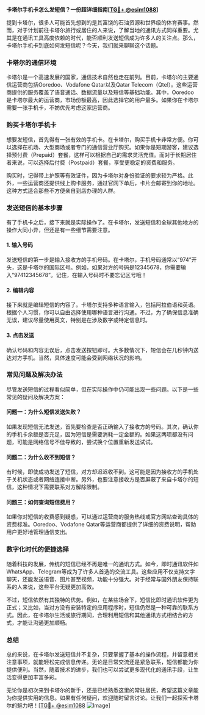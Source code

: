 **卡塔尔手机卡怎么发短信？一份超详细指南[[TG💪+ @esim1088](https://t.me/s/esim1088)]**

提到卡塔尔，很多人可能首先想到的是其富饶的石油资源和世界级的体育赛事。然而，对于计划前往卡塔尔旅行或居住的人来说，了解当地的通讯方式同样重要。尤其是在通讯工具高度依赖的时代，能否顺利发送短信成为许多人的关注点。那么，卡塔尔手机卡到底如何发短信呢？今天，我们就来聊聊这个话题。

### 卡塔尔的通信环境

卡塔尔是一个高速发展的国家，通信技术自然也走在前列。目前，卡塔尔的主要通信运营商包括Ooredoo、Vodafone Qatar以及Qatar Telecom（Qtel）。这些运营商提供的服务覆盖了语音通话、数据流量以及短信等基础功能。其中，Ooredoo是卡塔尔最大的运营商，市场份额最高，因此选择它的用户最多。如果你在卡塔尔需要一张手机卡，不妨优先考虑这家运营商。

### 购买卡塔尔手机卡

想要发短信，首先得有一张有效的手机卡。在卡塔尔，购买手机卡非常方便。你可以选择在机场、大型商场或者专门的通信营业厅购买。如果你是短期游客，建议选择预付费（Prepaid）套餐，这样可以根据自己的需求灵活充值。而对于长期居住者来说，可以选择后付费（Postpaid）套餐，享受更稳定的资费和服务。

购买时，记得带上护照等有效证件，因为卡塔尔对身份验证的要求较为严格。此外，一些运营商还提供线上购卡服务，通过官网下单后，卡片会邮寄到你的地址。这种方式适合那些不方便亲自到店办理的人群。

### 发送短信的基本步骤

有了手机卡之后，接下来就是实际操作了。在卡塔尔，发送短信和全球其他地方的操作大同小异，但还是有一些细节需要注意。

#### 1. 输入号码
发送短信的第一步是输入接收方的手机号码。在卡塔尔，手机号码通常以“974”开头，这是卡塔尔的国际区号。例如，如果对方的号码是12345678，你需要输入“97412345678”。记住，在输入号码时不要忘记区号哦！

#### 2. 编辑内容
接下来就是编辑短信的内容了。卡塔尔支持多种语言输入，包括阿拉伯语和英语。根据个人习惯，你可以自由选择使用哪种语言进行沟通。不过，为了确保信息准确无误，建议尽量使用英文，特别是在涉及数字或特定信息时。

#### 3. 点击发送
确认号码和内容无误后，点击发送按钮即可。大多数情况下，短信会在几秒钟内送达对方手机。当然，具体速度可能会受到网络状况的影响。

### 常见问题及解决办法

尽管发送短信的过程看似简单，但在实际操作中仍可能出现一些问题。以下是一些常见的疑问及解决方案：

#### 问题一：为什么短信发送失败？
如果发现短信无法发送，首先要检查是否正确输入了接收方的号码。其次，确认你的手机卡余额是否充足，因为短信是需要消耗一定金额的。如果这两项都没有问题，可能是网络信号不佳导致的，尝试换个位置重新发送试试。

#### 问题二：为什么收不到短信？
有时候，即使成功发送了短信，对方却迟迟收不到。这可能是因为接收方的手机处于关机状态或者网络连接中断。另外，也要注意接收方是否屏蔽了来自卡塔尔的短信，这种情况下需要联系对方解除限制。

#### 问题三：如何查询短信费用？
如果你对短信的收费感到疑惑，可以通过运营商的服务热线或官方网站查询具体的资费标准。Ooredoo、Vodafone Qatar等运营商都提供了详细的资费说明，帮助用户更好地管理通信支出。

### 数字化时代的便捷选择

随着科技的发展，传统的短信已经不再是唯一的通讯方式。如今，即时通讯软件如WhatsApp、Telegram等成为了许多人首选的交流工具。这些应用不仅支持文字聊天，还能发送语音、图片甚至视频，功能十分强大。对于经常与国外朋友保持联系的人来说，这些平台无疑更加高效。

不过，短信依然有其独特的优势。例如，在某些场合下，短信比即时通讯软件更为正式；又比如，当对方没有安装特定的应用程序时，短信仍然是一种可靠的联系方式。因此，在卡塔尔生活或旅行期间，合理利用短信和其他通讯方式相结合的方式，才能让沟通更加顺畅。

### 总结

总的来说，在卡塔尔发送短信并不复杂，只要掌握了基本的操作流程，并留意相关注意事项，就能轻松完成信息传递。无论是日常交流还是紧急联系，短信都能为你提供便利。当然，随着技术的进步，我们也可以尝试更多现代化的通讯手段，让生活变得更加丰富多彩。

无论你是初次来到卡塔尔的新手，还是已经熟悉这里的常驻居民，希望这篇文章能为你提供实用的信息。如果有任何疑问，欢迎随时留言讨论。让我们一起探索卡塔尔的魅力吧！[[TG💪+ @esim1088](https://t.me/s/esim1088) ![Image](https://i.postimg.cc/4NQfJmqS/Snipaste-2025-05-13-00-14-12.png)]